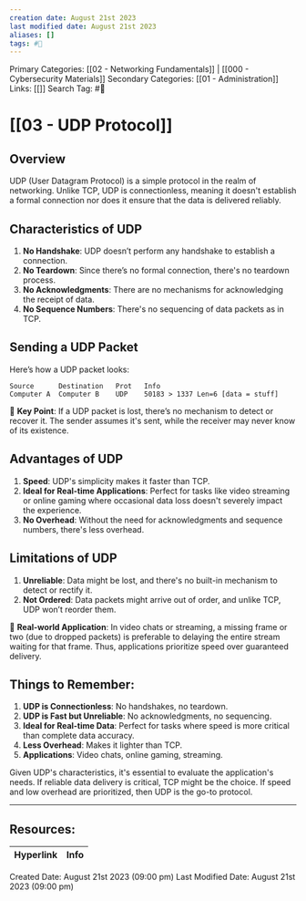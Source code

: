```yaml
---
creation date: August 21st 2023
last modified date: August 21st 2023
aliases: []
tags: #📖
---
```


Primary Categories: [[02 - Networking Fundamentals]] | [[000 - Cybersecurity Materials]] 
Secondary Categories: [[01 - Administration]] 
Links: [[]] 
Search Tag: #📖  

# [[03 - UDP Protocol]]  

## Overview
UDP (User Datagram Protocol) is a simple protocol in the realm of networking. Unlike TCP, UDP is connectionless, meaning it doesn't establish a formal connection nor does it ensure that the data is delivered reliably.

## Characteristics of UDP
1. **No Handshake**: UDP doesn’t perform any handshake to establish a connection.
2. **No Teardown**: Since there’s no formal connection, there's no teardown process.
3. **No Acknowledgments**: There are no mechanisms for acknowledging the receipt of data.
4. **No Sequence Numbers**: There's no sequencing of data packets as in TCP.

## Sending a UDP Packet
Here’s how a UDP packet looks:

```
Source      Destination   Prot   Info
Computer A  Computer B    UDP    50183 > 1337 Len=6 [data = stuff]
```

🔑 **Key Point**: If a UDP packet is lost, there’s no mechanism to detect or recover it. The sender assumes it's sent, while the receiver may never know of its existence.

## Advantages of UDP
1. **Speed**: UDP's simplicity makes it faster than TCP.
2. **Ideal for Real-time Applications**: Perfect for tasks like video streaming or online gaming where occasional data loss doesn't severely impact the experience.
3. **No Overhead**: Without the need for acknowledgments and sequence numbers, there's less overhead.

## Limitations of UDP
1. **Unreliable**: Data might be lost, and there's no built-in mechanism to detect or rectify it.
2. **Not Ordered**: Data packets might arrive out of order, and unlike TCP, UDP won’t reorder them.

🔑 **Real-world Application**: In video chats or streaming, a missing frame or two (due to dropped packets) is preferable to delaying the entire stream waiting for that frame. Thus, applications prioritize speed over guaranteed delivery.

## Things to Remember:
1. **UDP is Connectionless**: No handshakes, no teardown.
2. **UDP is Fast but Unreliable**: No acknowledgments, no sequencing.
3. **Ideal for Real-time Data**: Perfect for tasks where speed is more critical than complete data accuracy.
4. **Less Overhead**: Makes it lighter than TCP.
5. **Applications**: Video chats, online gaming, streaming.

Given UDP's characteristics, it's essential to evaluate the application's needs. If reliable data delivery is critical, TCP might be the choice. If speed and low overhead are prioritized, then UDP is the go-to protocol.



___

## Resources:

| Hyperlink | Info |
| --------- | ---- |


Created Date: August 21st 2023 (09:00 pm) 
Last Modified Date: August 21st 2023 (09:00 pm)
